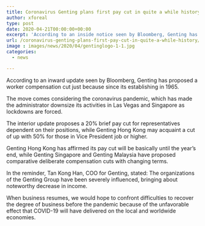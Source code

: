 ```yaml
---
title: Coronavirus Genting plans first pay cut in quite a while history
author: xforeal 
type: post
date: 2020-04-21T00:00:00+00:00
excerpt: 'According to an inside notice seen by Bloomberg, Genting has proposed a representative compensation cut just because since its establishing in 1965 '
url: /coronavirus-genting-plans-first-pay-cut-in-quite-a-while-history/
image : images/news/2020/04/gentinglogo-1-1.jpg
categories:
  - news

---
```

According to an inward update seen by Bloomberg, Genting has proposed a worker compensation cut just because since its establishing in 1965. 

The move comes considering the coronavirus pandemic, which has made the administrator downsize its activities in Las Vegas and Singapore as lockdowns are forced. 

The interior update proposes a 20&percnt; brief pay cut for representatives dependent on their positions, while Genting Hong Kong may acquaint a cut of up with 50&percnt; for those in Vice President job or higher. 

Genting Hong Kong has affirmed its pay cut will be basically until the year&#8217;s end, while Genting Singapore and Genting Malaysia have proposed comparative deliberate compensation cuts with changing terms. 

In the reminder, Tan Kong Han, COO for Genting, stated: The organizations of the Genting Group have been severely influenced, bringing about noteworthy decrease in income. 

When business resumes, we would hope to confront difficulties to recover the degree of business before the pandemic because of the unfavorable effect that COVID-19 will have delivered on the local and worldwide economies.